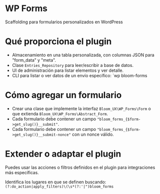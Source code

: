 # WP Forms

Scaffolding para formularios personalizados en WordPress

# Qué proporciona el plugin

* Almacenamiento en una tabla personalizada, con columnas JSON para "form_data" y "meta".
* Clase `Entries_Repository` para leer/escribir a base de datos.
* UI de administración para listar elementos y ver detalle.
* CLI para listar o ver datos de un envío específico: `wp bloom-forms

# Cómo agregar un formulario

* Crear una clase que implemente la interfaz `Bloom_UX\WP_Forms\Form` o que extienda `Bloom_UX\WP_Forms\Abstract_Form`.
* Cada formulario debe contener un campo `"bloom_forms_{$form->get_slug()}__submit"`.
* Cada formulario debe contener un campo `"bloom_forms_{$form->get_slug()}__submit-nonce"` con un nonce válido.

# Extender o adaptar el plugin

Puedes usar las acciones o filtros definidos en el plugin para integraciones más específicas.

Identifica los lugares en que se definen buscando: `(?:do_action|apply_filters)\(\s*(?:'|")bloom_forms`
